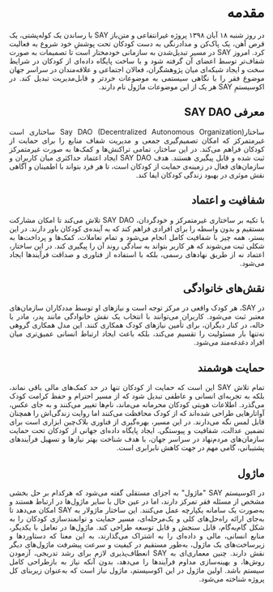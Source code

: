 <div style="direction: rtl; text-align: justify;">

# مقدمه

در روز شنبه ۱۸ آبان ۱۳۹۸ پروژه‌ غیرانتفاعی و متن‌باز SAY با رساندن یک کوله‌پشتی، یک قرص آهن، یک پاک‌کن و مدادرنگی به دست کودکان تحت پوششِ خود شروع به فعالیت کرد.  امروز SAY در مسیر تبدیل‌شدن به سازمانی خودمختار است تا تصمیمات به صورت شفاف‌تر توسط اعضای آن گرفته شود و با ساخت پایگاه داده‌ای از کودکان در شرایط سخت و ایجاد شبکه‌ای میان پژوهشگران، فعالان اجتماعی و علاقه‌مندان در سراسر جهان موضوع فقر را با نگاهی سیستمی به موضوعات خردتر و قابل‌مدیریت‌ تبدیل کند.  در اکوسیستمِ SAY هر یک از این موضوعات ماژول نام دارند.



## معرفی SAY DAO

ساختارSay DAO  (Decentralized Autonomous Organization) ساختاری است غیرمتمرکز که امکان تصمیم‌گیری جمعی و مدیریت شفاف منابع را برای حمایت از کودکان فراهم می‌کند. در این ساختار، تمامی تراکنش‌ها و کمک‌ها به صورت غیرمتمرکز ثبت شده و قابل پیگیری هستند. هدف SAY DAO ایجاد اعتماد حداکثری میان کاربران و سازمان‌های فعال در زمینه‌ی حمایت از کودکان است، تا هر فرد بتواند با اطمینان و آگاهی نقش موثری در بهبود زندگی کودکان ایفا کند.



## شفافیت و اعتماد

با تکیه بر ساختاری غیرمتمرکز و خودگردان، SAY DAO تلاش می‌کند تا امکان مشارکت مستقیم و بدون واسطه را برای افرادی فراهم کند که به آینده‌ی کودکان باور دارند. در این بستر، همه چیز با شفافیت کامل انجام می‌شود و تمام تعاملات، کمک‌ها و پرداخت‌ها به شکلی ثبت می‌شوند که هر کاربر بتواند به سادگی روند آن را پیگیری کند. در این ساختار، اعتماد نه از طریق نهادهای رسمی، بلکه با استفاده از فناوری و صداقت فرآیندها ایجاد می‌شود.

## نقش‌های خانوادگی

در SAY، هر کودک واقعی در مرکز توجه است و نیازهای او توسط مددکاران سازمان‌های معتبر ثبت می‌شود. کاربران می‌توانند با انتخاب یک نقش خانوادگی مانند پدر، مادر یا خاله، در کنار دیگران، برای تأمین نیازهای کودک همکاری کنند. این مدل همکاری گروهی نه‌تنها بار مسئولیت را تقسیم می‌کند، بلکه باعث ایجاد ارتباط انسانی عمیق‌تری میان افراد دغدغه‌مند می‌شود.

## حمایت هوشمند

تمام تلاش SAY این است که حمایت از کودکان تنها در حد کمک‌های مالی باقی نماند، بلکه به تجربه‌ای انسانی و عاطفی تبدیل شود که از مسیر احترام و حفظ کرامت کودک می‌گذرد. اطلاعات هویتی کودکان محرمانه می‌ماند، نام‌ها تغییر می‌کنند و به جای عکس، آواتارهایی طراحی شده‌اند که از کودک محافظت می‌کنند اما روایت زندگی‌اش را همچنان قابل لمس نگه می‌دارند. در این مسیر، بهره‌گیری از فناوری بلاک‌چین ابزاری است برای تضمین عدالت، شفافیت و پیوستگی. ایجاد پایگاه داده‌ای جهانی از کودکان تحت حمایت سازمان‌های مردم‌نهاد در سراسر جهان، با هدف شناخت بهتر نیازها و تسهیل فرآیندهای پشتیبانی، گامی مهم در جهت کاهش نابرابری است.

## ماژول

در اکوسیستم SAY  "ماژول" به اجزای مستقلی گفته می‌شود که هرکدام بر حل بخشی مشخص از مسئله فقر تمرکز دارند، اما در عین حال با سایر ماژول‌ها در ارتباط هستند و به‌صورت یک سامانه یکپارچه عمل می‌کنند. این ساختار ماژولار به SAY امکان می‌دهد تا به‌جای ارائه راه‌حل‌های کلی و یک‌مرحله‌ای، مسیر حمایت و توانمندسازی کودکان را به شکل گام‌به‌گام، قابل سنجش و قابل توسعه طراحی کند. ماژول‌ها در تعامل با یکدیگر، منابع انسانی، مالی و داده‌ای را به اشتراک می‌گذارند، به این معنا که دستاوردها و زیرساخت‌های یک ماژول، به‌طور مستقیم در کیفیت و سرعت پیشرفت ماژول‌های دیگر نقش دارند. چنین معماری‌ای به SAY انعطاف‌پذیری لازم برای رشد تدریجی، آزمودن روش‌ها، و بهینه‌سازی مداوم فرآیندها را می‌دهد، بدون آنکه نیاز به بازطراحی کامل سیستم باشد. اولین ماژول در این اکوسیستم، ماژول نیاز است که به‌عنوان زیربنای کل پروژه شناخته می‌شود.


</div>
